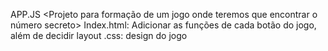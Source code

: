 APP.JS <Projeto para formação de um jogo onde teremos que encontrar o número secreto>
Index.html: Adicionar as funções de cada botão do jogo, além de decidir layout
.css: design do jogo
